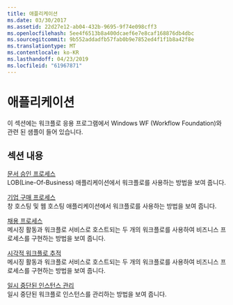 ```yaml
---
title: 애플리케이션
ms.date: 03/30/2017
ms.assetid: 22d27e12-ab04-432b-9695-9f74e098cff3
ms.openlocfilehash: 5ee4f6513b8a400dcaef6e7e8caf168876db4dbc
ms.sourcegitcommit: 9b552addadfb57fab0b9e7852ed4f1f1b8a42f8e
ms.translationtype: MT
ms.contentlocale: ko-KR
ms.lasthandoff: 04/23/2019
ms.locfileid: "61967871"
---
```

# <a name="application"></a>애플리케이션
이 섹션에는 워크플로 응용 프로그램에서 Windows WF (Workflow Foundation)와 관련 된 샘플이 들어 있습니다.  
  
## <a name="in-this-section"></a>섹션 내용  
 [문서 승인 프로세스](document-approval-process.md)  
 LOB(Line-Of-Business) 애플리케이션에서 워크플로를 사용하는 방법을 보여 줍니다.  
  
 [기업 구매 프로세스](corporate-purchase-process.md)  
 창 호스팅 및 웹 호스팅 애플리케이션에서 워크플로를 사용하는 방법을 보여 줍니다.  
  
 [채용 프로세스](hiring-process.md)  
 메시징 활동과 워크플로 서비스로 호스트되는 두 개의 워크플로를 사용하여 비즈니스 프로세스를 구현하는 방법을 보여 줍니다.  
  
 [시각적 워크플로 추적](visual-workflow-tracking.md)  
 메시징 활동과 워크플로 서비스로 호스트되는 두 개의 워크플로를 사용하여 비즈니스 프로세스를 구현하는 방법을 보여 줍니다.  
  
 [일시 중단된 인스턴스 관리](suspended-instance-management.md)  
 일시 중단된 워크플로 인스턴스를 관리하는 방법을 보여 줍니다.
